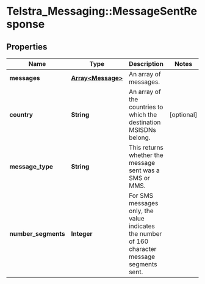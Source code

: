 # Telstra_Messaging::MessageSentResponse

## Properties
Name | Type | Description | Notes
------------ | ------------- | ------------- | -------------
**messages** | [**Array&lt;Message&gt;**](Message.md) | An array of messages. | 
**country** | **String** | An array of the countries to which the destination MSISDNs belong. | [optional] 
**message_type** | **String** | This returns whether the message sent was a SMS or MMS. | 
**number_segments** | **Integer** | For SMS messages only, the value indicates the number of 160 character message segments sent.  | 


